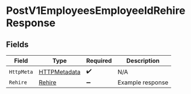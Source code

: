 # PostV1EmployeesEmployeeIdRehireResponse


## Fields

| Field                                                   | Type                                                    | Required                                                | Description                                             |
| ------------------------------------------------------- | ------------------------------------------------------- | ------------------------------------------------------- | ------------------------------------------------------- |
| `HttpMeta`                                              | [HTTPMetadata](../../Models/Components/HTTPMetadata.md) | :heavy_check_mark:                                      | N/A                                                     |
| `Rehire`                                                | [Rehire](../../Models/Components/Rehire.md)             | :heavy_minus_sign:                                      | Example response                                        |